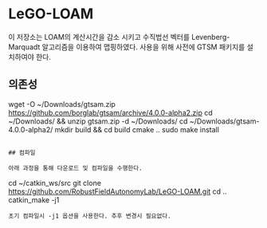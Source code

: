 # LeGO-LOAM

이 저장소는 LOAM의 계산시간을 감소 시키고 수직법선 벡터를 Levenberg-Marquadt 알고리즘을 이용하여 맵핑하였다.
사용을 위해 사전에 GTSM 패키지를 설치하여야 한다.

## 의존성

  wget -O ~/Downloads/gtsam.zip https://github.com/borglab/gtsam/archive/4.0.0-alpha2.zip
  cd ~/Downloads/ && unzip gtsam.zip -d ~/Downloads/
  cd ~/Downloads/gtsam-4.0.0-alpha2/
  mkdir build && cd build
  cmake ..
  sudo make install
  ```

## 컴파일

아래 과정을 통해 다운로드 및 컴파일을 수행한다.

```
cd ~/catkin_ws/src
git clone https://github.com/RobustFieldAutonomyLab/LeGO-LOAM.git
cd ..
catkin_make -j1
```
초기 컴파일시 -j1 옵션을 사용한다. 추후 변경시 필요없다.
